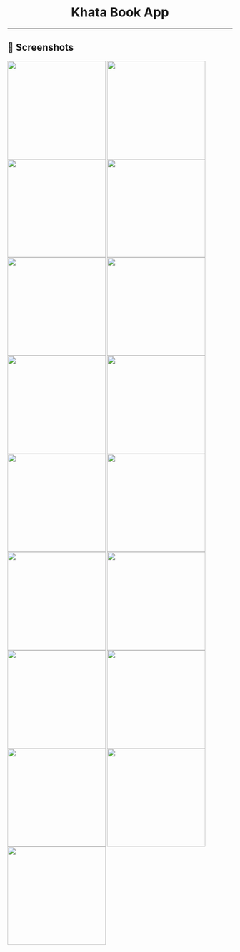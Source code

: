 <div align="center">


# **Khata Book App**
---
</div>

## 📲 Screenshots


<img align="left" src="https://github.com/BhargavsinhBarad/khata_book/assets/118417960/258426b2-3131-4ee4-abe5-b035440bb453" width="220px">
<img align="left" src="https://github.com/BhargavsinhBarad/khata_book/assets/118417960/de85ac43-5f99-479b-8ff1-d764c53d2e46" width="220px">
<img align="left" src="https://github.com/BhargavsinhBarad/khata_book/assets/118417960/3bcb36de-53dd-409a-99dd-663f36743f16" width="220px">
<img align="left" src="https://github.com/BhargavsinhBarad/khata_book/assets/118417960/0b9529fe-a249-4231-a640-25fc6342e1a1" width="220px">
<img align="left" src="https://github.com/BhargavsinhBarad/khata_book/assets/118417960/a7a11043-01f1-42ac-b397-b6e39b5f0143" width="220px">
<img align="left" src="https://github.com/BhargavsinhBarad/khata_book/assets/118417960/5f84fb4f-642e-4e93-803e-efee686b53f6" width="220px">
<img align="left" src="https://github.com/BhargavsinhBarad/khata_book/assets/118417960/48934b69-7380-4026-a4c8-ec7eeb3515f6" width="220px">
<img align="left" src="https://github.com/BhargavsinhBarad/khata_book/assets/118417960/ada7e064-e407-41d9-9fde-ed4c034345a1" width="220px">
<img align="left" src="https://github.com/BhargavsinhBarad/khata_book/assets/118417960/f4a65fb6-6125-4f34-b2b5-d931b853a495" width="220px">



<img align="left" src="https://github.com/BhargavsinhBarad/khata_book/assets/118417960/ad7d8869-638c-4ff3-b4a4-4417419a670d" width="220px">
<img align="left" src="https://github.com/BhargavsinhBarad/khata_book/assets/118417960/18bfda7e-6f28-49c6-9925-436e2e2904e2" width="220px">
<img align="left" src="https://github.com/BhargavsinhBarad/khata_book/assets/118417960/d250203e-6a68-428a-baf6-85c5d6eeee01" width="220px">
<img align="left" src="https://github.com/BhargavsinhBarad/khata_book/assets/118417960/1408cc6d-71e8-434c-91fa-5b916381374e" width="220px">
<img align="left" src="https://github.com/BhargavsinhBarad/khata_book/assets/118417960/4614be3f-53a3-4ea3-a04b-1853a0ac1fbc" width="220px">
<img align="left" src="https://github.com/BhargavsinhBarad/khata_book/assets/118417960/9ad9cd89-be49-4707-a8b1-59135c8cdda3" width="220px">
<img align="left" src="https://github.com/BhargavsinhBarad/khata_book/assets/118417960/f44c220e-413b-4224-a413-0da6b4004698" width="220px">
<img align="left" src="https://github.com/BhargavsinhBarad/khata_book/assets/118417960/bb57c2bc-2688-485a-929b-207d63e2b23d" width="220px">

